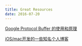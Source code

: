 ```yaml
---
title: Great Resources
date: 2016-07-20
---
```


[Google Protocol Buffer 的使用和原理](http://www.ibm.com/developerworks/cn/linux/l-cn-gpb/index.html)

[iOS/mac开发的一些知名个人博客](http://www.cocoachina.com/bbs/read.php?tid=299721)